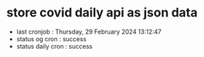 # store covid daily api as json data

- last cronjob : Thursday, 29 February 2024 13:12:47
- status og cron : success
- status daily cron : success
      
      